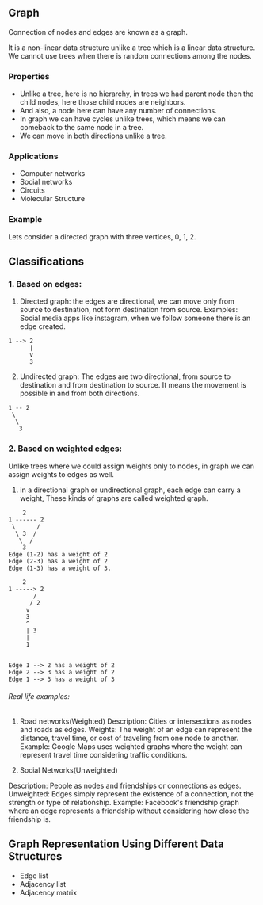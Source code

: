 ## Graph

Connection of nodes and edges are known as a graph.

It is a non-linear data structure unlike a tree which is a linear data structure.
We cannot use trees when there is random connections among the nodes.

### Properties

- Unlike a tree, here is no hierarchy, in trees we had parent node then the child nodes, here those child nodes are neighbors.
- And also, a node here can have any number of connections.
- In graph we can have cycles unlike trees, which means we can comeback to the same node in a tree.
- We can move in both directions unlike a tree.

### Applications

- Computer networks
- Social networks
- Circuits
- Molecular Structure

### Example

Lets consider a directed graph with three vertices, 0, 1, 2.

## Classifications

### 1. Based on edges:

1. Directed graph: the edges are directional, we can move only from source to destination, not form destination from source.
   Examples: Social media apps like instagram, when we follow someone there is an edge created.

```text
1 --> 2
      |
      v
      3

```

2. Undirected graph: The edges are two directional, from source to destination and from destination to source.
   It means the movement is possible in and from both directions.

```text.
1 -- 2
 \
  \
   3

```

### 2. Based on weighted edges:

Unlike trees where we could assign weights only to nodes, in graph we can assign weights to edges as well.

1. in a directional graph or undirectional graph, each edge can carry a weight, These kinds of graphs are called weighted graph.

```text
    2
1 ------ 2
 \      /
  \ 3  /
   \  /
    3
Edge (1-2) has a weight of 2
Edge (2-3) has a weight of 2
Edge (1-3) has a weight of 3.

    2
1 -----> 2
       /
      / 2
     v
     3
     ^
     | 3
     |
     1


Edge 1 --> 2 has a weight of 2
Edge 2 --> 3 has a weight of 2
Edge 1 --> 3 has a weight of 3

```

###### Real life examples:

1. Road networks(Weighted)
   Description: Cities or intersections as nodes and roads as edges.
   Weights: The weight of an edge can represent the distance, travel time, or cost of traveling from one node to another.
   Example: Google Maps uses weighted graphs where the weight can represent travel time considering traffic conditions.

2. Social Networks(Unweighted)

Description: People as nodes and friendships or connections as edges.
Unweighted: Edges simply represent the existence of a connection, not the strength or type of relationship.
Example: Facebook's friendship graph where an edge represents a friendship without considering how close the friendship is.

## Graph Representation Using Different Data Structures

- Edge list
- Adjacency list
- Adjacency matrix
